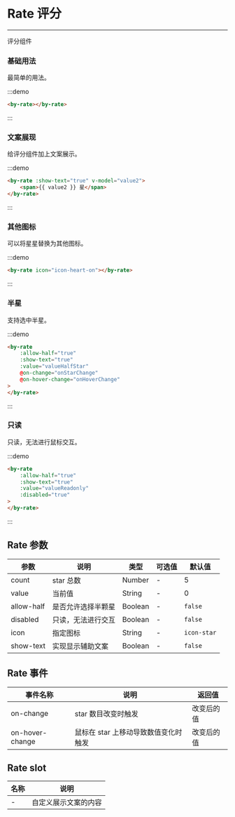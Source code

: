 # Rate 评分

---

评分组件

### 基础用法

最简单的用法。

:::demo

```html
<by-rate></by-rate>
```

:::

### 文案展现

给评分组件加上文案展示。

:::demo

```html
<by-rate :show-text="true" v-model="value2">
    <span>{{ value2 }} 星</span>
</by-rate>
```

:::

### 其他图标

可以将星星替换为其他图标。

:::demo

```html
<by-rate icon="icon-heart-on"></by-rate>
```

:::

### 半星

支持选中半星。

:::demo

```html
<by-rate
    :allow-half="true"
    :show-text="true"
    :value="valueHalfStar"
    @on-change="onStarChange"
    @on-hover-change="onHoverChange"
>
</by-rate>
```

:::

### 只读

只读，无法进行鼠标交互。

:::demo

```html
<by-rate
    :allow-half="true"
    :show-text="true"
    :value="valueReadonly"
    :disabled="true"
>
</by-rate>
```

:::

<script lang="ts">
    import { Vue, Component } from "vue-property-decorator";

    @Component
    export default class ByRateMd extends Vue {
        value2 = 3;

        value1 = 2.5;

        valueHalfStar = 1;

        valueReadonly = 3;

        onStarChange(val:number){
            console.log(val);
        }

        onHoverChange(val:number){
            console.log(val);
        }
    }
</script>

## Rate 参数

| 参数       | 说明               | 类型    | 可选值 | 默认值      |
| ---------- | ------------------ | ------- | ------ | ----------- |
| count      | star 总数          | Number  | -      | 5           |
| value      | 当前值             | String  | -      | 0           |
| allow-half | 是否允许选择半颗星 | Boolean | -      | `false`     |
| disabled   | 只读，无法进行交互 | Boolean | -      | `false`     |
| icon       | 指定图标           | String  | -      | `icon-star` |
| show-text  | 实现显示辅助文案   | Boolean | -      | `false`     |

## Rate 事件

| 事件名称        | 说明                                 | 返回值     |
| --------------- | ------------------------------------ | ---------- |
| on-change       | star 数目改变时触发                  | 改变后的值 |
| on-hover-change | 鼠标在 star 上移动导致数值变化时触发 | 改变后的值 |

## Rate slot

| 名称 | 说明                 |
| ---- | -------------------- |
| -    | 自定义展示文案的内容 |
